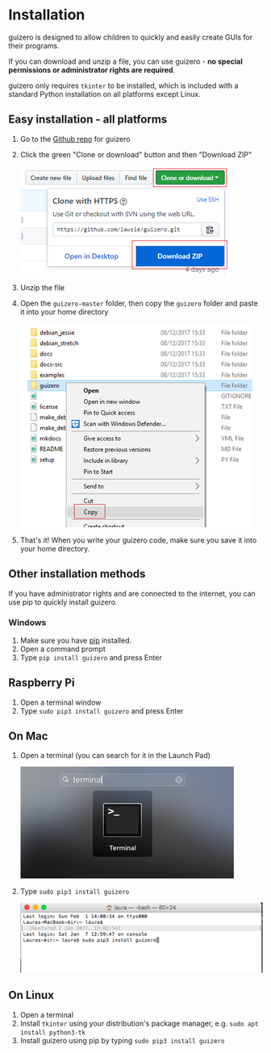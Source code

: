 # Installation

guizero is designed to allow children to quickly and easily create GUIs for their programs.

If you can download and unzip a file, you can use guizero - **no special permissions or administrator rights are required**.

guizero only requires `tkinter` to be installed, which is included with a standard Python installation on all platforms except Linux.

## Easy installation - all platforms

1. Go to the [Github repo](https://github.com/lawsie/guizero) for guizero

2. Click the green "Clone or download" button and then "Download ZIP"

    ![Download the zip](images/download-zip.png)

3. Unzip the file

4. Open the `guizero-master` folder, then copy the `guizero` folder and paste it into your home directory

    ![Copy the guizero folder](images/copy-guizero.png)

5. That's it! When you write your guizero code, make sure you save it into your home directory.

## Other installation methods

If you have administrator rights and are connected to the internet, you can use pip to quickly install guizero.

### Windows

1. Make sure you have [pip](https://projects.raspberrypi.org/en/projects/using-pip-on-windows) installed.
2. Open a command prompt
3. Type `pip install guizero` and press Enter

## Raspberry Pi

1. Open a terminal window
2. Type `sudo pip3 install guizero` and press Enter

## On Mac
1. Open a terminal (you can search for it in the Launch Pad)

    ![Mac terminal](images/mac-terminal.png)

2. Type `sudo pip3 install guizero`

    ![Mac install screenshot](images/mac-install.png)

## On Linux

1. Open a terminal
2. Install `tkinter` using your distribution's package manager, e.g. `sudo apt install python3-tk`
3. Install guizero using pip by typing `sudo pip3 install guizero`
